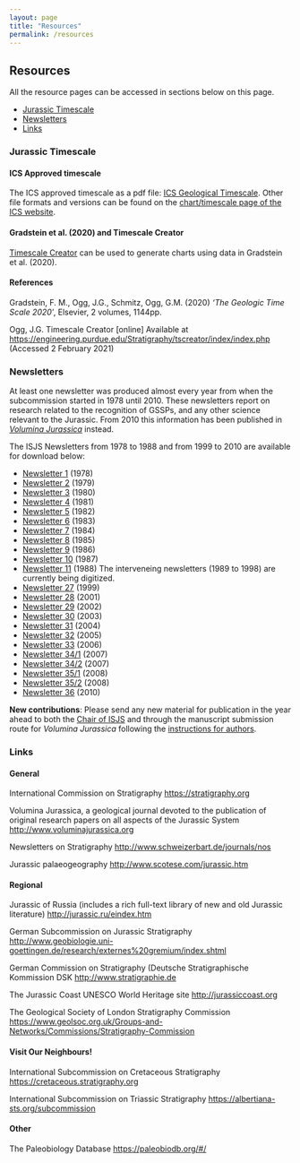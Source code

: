 ```yaml
---
layout: page
title: "Resources"
permalink: /resources
---
```

## Resources
All the resource pages can be accessed in sections below on this page.

* [Jurassic Timescale](#jurassic-timescale)
* [Newsletters](#newsletters)
* [Links](#links)


### Jurassic Timescale
#### ICS Approved timescale

The ICS approved timescale as a pdf file: [ICS Geological Timescale](files/ics-geologicaltimescale2015-01.pdf). Other file formats and versions can be found on the [chart/timescale page of the ICS website](https://stratigraphy.org/chart).

#### Gradstein et al. (2020) and Timescale Creator

[Timescale Creator](https://engineering.purdue.edu/Stratigraphy/tscreator/index/index.php) can be used to generate charts using data in Gradstein et al. (2020). 

#### References

Gradstein, F. M., Ogg, J.G., Schmitz, Ogg, G.M. (2020) _‘The Geologic Time Scale 2020′_, Elsevier, 2 volumes, 1144pp.

Ogg, J.G. Timescale Creator [online] Available at <https://engineering.purdue.edu/Stratigraphy/tscreator/index/index.php> (Accessed 2 February 2021)

### Newsletters

At least one newsletter was produced almost every year from when the subcommission started in 1978 until 2010. These newsletters report on research related to the recognition of GSSPs, and any other science relevant to the Jurassic. From 2010 this information has been published in _[Volumina Jurassica](https://vjs.pgi.gov.pl)_ instead.

The ISJS Newsletters from 1978 to 1988 and from 1999 to 2010 are available for download below:


* [Newsletter 1](files/isjs-newsletter-no-1.pdf) (1978)
* [Newsletter 2](files/isjs-newsletter-no-2.pdf) (1979)
* [Newsletter 3](files/isjs-newsletter-no-3.pdf) (1980)
* [Newsletter 4](files/isjs-newsletter-no-4.pdf) (1981)
* [Newsletter 5](files/isjs-newsletter-no-5.pdf) (1982)
* [Newsletter 6](files/isjs-newsletter-no-6.pdf) (1983)
* [Newsletter 7](files/isjs-newsletter-no-7.pdf) (1984)
* [Newsletter 8](files/isjs-newsletter-no-8.pdf) (1985)
* [Newsletter 9](files/isjs-newsletter-no-9.pdf) (1986)
* [Newsletter 10](files/isjs-newsletter-no-10.pdf) (1987)
* [Newsletter 11](files/isjs-newsletter-no-11.pdf) (1988)
The interveneing newsletters (1989 to 1998) are currently being digitized.
* [Newsletter 27](files/isjs-newsletter-no-27.pdf) (1999)
* [Newsletter 28](files/isjs-newsletter-no-28.pdf) (2001)
* [Newsletter 29](files/isjs-newsletter-no-29.pdf) (2002)
* [Newsletter 30](files/isjs-newsletter-no-30.pdf) (2003)
* [Newsletter 31](files/isjs-newsletter-no-31.pdf) (2004)
* [Newsletter 32](files/isjs-newsletter-no-32.pdf) (2005)
* [Newsletter 33](files/isjs-newsletter-no-33.pdf) (2006)
* [Newsletter 34/1](files/isjs-newsletter-no-34-1.pdf) (2007)
* [Newsletter 34/2](files/isjs-newsletter-no-34-2.pdf) (2007)
* [Newsletter 35/1](files/isjs-newsletter-no-35-1.pdf) (2008)
* [Newsletter 35/2](files/isjs-newsletter-no-35-2.pdf) (2008)
* [Newsletter 36](files/isjs-newsletter-no-36.pdf) (2010)

**New contributions**: Please send any new material for publication in the year ahead to both the [Chair of ISJS](http://www.open.ac.uk/people/alc8#tab1) and through the manuscript submission route for _Volumina Jurassica_ following the [instructions for authors](https://vjs.pgi.gov.pl/about/submissions).

### Links

#### General

International Commission on Stratigraphy <https://stratigraphy.org>

Volumina Jurassica, a geological journal devoted to the publication of original research papers on all aspects of the Jurassic System <http://www.voluminajurassica.org>

Newsletters on Stratigraphy <http://www.schweizerbart.de/journals/nos>

Jurassic palaeogeography <http://www.scotese.com/jurassic.htm>

#### Regional

Jurassic of Russia (includes a rich full-text library of new and old Jurassic literature) <http://jurassic.ru/eindex.htm>

German Subcommission on Jurassic Stratigraphy <http://www.geobiologie.uni-goettingen.de/research/externes%20gremium/index.shtml>

German Commission on Stratigraphy (Deutsche Stratigraphische Kommission DSK <http://www.stratigraphie.de>

The Jurassic Coast UNESCO World Heritage site <http://jurassiccoast.org>

The Geological Society of London Stratigraphy Commission <https://www.geolsoc.org.uk/Groups-and-Networks/Commissions/Stratigraphy-Commission>

#### Visit Our Neighbours!

International Subcommission on Cretaceous Stratigraphy <https://cretaceous.stratigraphy.org>

International Subcommission on Triassic Stratigraphy <https://albertiana-sts.org/subcommission>

#### Other

The Paleobiology Database <https://paleobiodb.org/#/>
